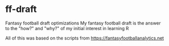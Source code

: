 # ff-draft
Fantasy football draft optimizations
My fantasy football draft is the answer to the "how?" and "why?" of my initial interest in learning R

All of this was based on the scripts from https://fantasyfootballanalytics.net
